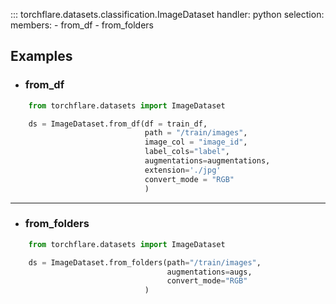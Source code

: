 ::: torchflare.datasets.classification.ImageDataset
    handler: python
    selection:
      members:
        - from_df
        - from_folders



## Examples

* ### from_df
``` python
    from torchflare.datasets import ImageDataset

    ds = ImageDataset.from_df(df = train_df,
                              path = "/train/images",
                              image_col = "image_id",
                              label_cols="label",
                              augmentations=augmentations,
                              extension='./jpg'
                              convert_mode = "RGB"
                              )
```
***
* ### from_folders
``` python
    from torchflare.datasets import ImageDataset

    ds = ImageDataset.from_folders(path="/train/images",
                                   augmentations=augs,
                                   convert_mode="RGB"
                              )
```
